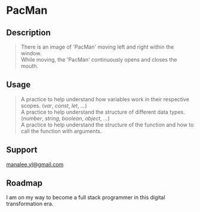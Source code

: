 
# PacMan

## Description
> There is an image of 'PacMan' moving left and right within the window.<br>
> While moving, the 'PacMan' continuously opens and closes the mouth.

## Usage
> A practice to help understand how variables work in their respective scopes. (*var*, *const*, *let*, *...*)<br>
> A practice to help understand the structure of different data types. (*number*, *string*, *boolean*, *object*, *...*)<br>
> A practice to help understand the structure of the function and how to call the function with arguments.

## Support
<manalee.yl@gmail.com>

## Roadmap
I am on my way to become a full stack programmer in this digital transformation era.

